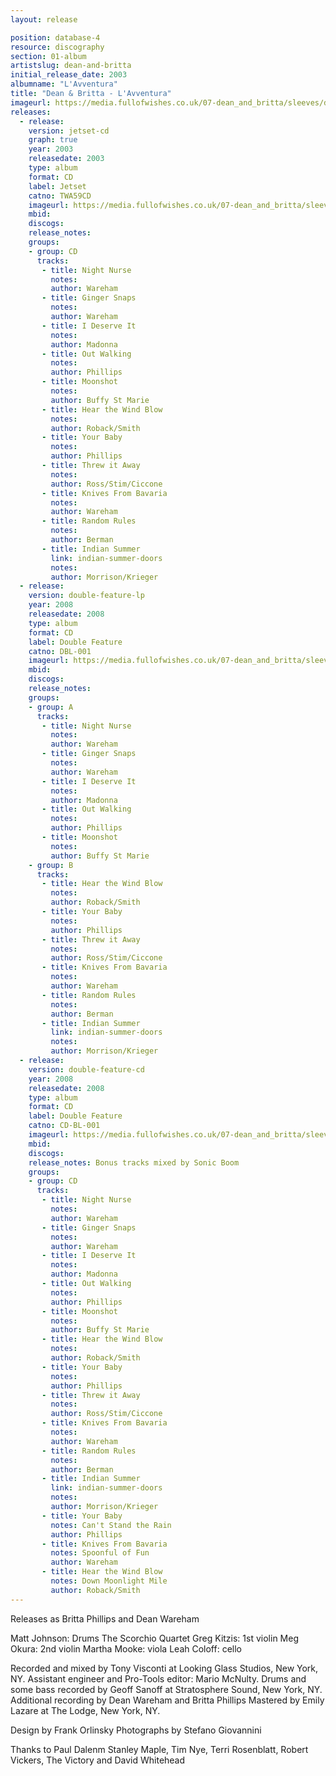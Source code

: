 ```yaml
---
layout: release

position: database-4
resource: discography
section: 01-album
artistslug: dean-and-britta
initial_release_date: 2003
albumname: "L'Avventura"
title: "Dean & Britta - L'Avventura"
imageurl: https://media.fullofwishes.co.uk/07-dean_and_britta/sleeves/dab_lavventura.jpg
releases:
  - release:
    version: jetset-cd
    graph: true
    year: 2003
    releasedate: 2003
    type: album
    format: CD
    label: Jetset
    catno: TWA59CD
    imageurl: https://media.fullofwishes.co.uk/07-dean_and_britta/sleeves/dab_lavventura.jpg
    mbid:
    discogs:
    release_notes:
    groups:
    - group: CD
      tracks:
       - title: Night Nurse
         notes:
         author: Wareham
       - title: Ginger Snaps
         notes:
         author: Wareham
       - title: I Deserve It
         notes:
         author: Madonna
       - title: Out Walking
         notes:
         author: Phillips
       - title: Moonshot
         notes:
         author: Buffy St Marie
       - title: Hear the Wind Blow
         notes:
         author: Roback/Smith
       - title: Your Baby
         notes:
         author: Phillips
       - title: Threw it Away
         notes:
         author: Ross/Stim/Ciccone
       - title: Knives From Bavaria
         notes:
         author: Wareham
       - title: Random Rules
         notes:
         author: Berman
       - title: Indian Summer
         link: indian-summer-doors
         notes:
         author: Morrison/Krieger
  - release:
    version: double-feature-lp
    year: 2008
    releasedate: 2008
    type: album
    format: CD
    label: Double Feature
    catno: DBL-001
    imageurl: https://media.fullofwishes.co.uk/07-dean_and_britta/sleeves/dab_lavventura.jpg
    mbid:
    discogs:
    release_notes:
    groups:
    - group: A
      tracks:
       - title: Night Nurse
         notes:
         author: Wareham
       - title: Ginger Snaps
         notes:
         author: Wareham
       - title: I Deserve It
         notes:
         author: Madonna
       - title: Out Walking
         notes:
         author: Phillips
       - title: Moonshot
         notes:
         author: Buffy St Marie
    - group: B
      tracks:
       - title: Hear the Wind Blow
         notes:
         author: Roback/Smith
       - title: Your Baby
         notes:
         author: Phillips
       - title: Threw it Away
         notes:
         author: Ross/Stim/Ciccone
       - title: Knives From Bavaria
         notes:
         author: Wareham
       - title: Random Rules
         notes:
         author: Berman
       - title: Indian Summer
         link: indian-summer-doors
         notes:
         author: Morrison/Krieger
  - release:
    version: double-feature-cd
    year: 2008
    releasedate: 2008
    type: album
    format: CD
    label: Double Feature
    catno: CD-BL-001
    imageurl: https://media.fullofwishes.co.uk/07-dean_and_britta/sleeves/dab_lavventura.jpg
    mbid:
    discogs:
    release_notes: Bonus tracks mixed by Sonic Boom
    groups:
    - group: CD
      tracks:
       - title: Night Nurse
         notes:
         author: Wareham
       - title: Ginger Snaps
         notes:
         author: Wareham
       - title: I Deserve It
         notes:
         author: Madonna
       - title: Out Walking
         notes:
         author: Phillips
       - title: Moonshot
         notes:
         author: Buffy St Marie
       - title: Hear the Wind Blow
         notes:
         author: Roback/Smith
       - title: Your Baby
         notes:
         author: Phillips
       - title: Threw it Away
         notes:
         author: Ross/Stim/Ciccone
       - title: Knives From Bavaria
         notes:
         author: Wareham
       - title: Random Rules
         notes:
         author: Berman
       - title: Indian Summer
         link: indian-summer-doors
         notes:
         author: Morrison/Krieger
       - title: Your Baby
         notes: Can't Stand the Rain
         author: Phillips
       - title: Knives From Bavaria
         notes: Spoonful of Fun
         author: Wareham
       - title: Hear the Wind Blow
         notes: Down Moonlight Mile
         author: Roback/Smith
---
```

Releases as Britta Phillips and Dean Wareham

Matt Johnson: Drums
The Scorchio Quartet
  Greg Kitzis: 1st violin
  Meg Okura: 2nd violin
  Martha Mooke: viola
  Leah Coloff: cello

Recorded and mixed by Tony Visconti at Looking Glass Studios, New York, NY.
Assistant engineer and Pro-Tools editor: Mario McNulty.
Drums and some bass recorded by Geoff Sanoff at Stratosphere Sound, New York, NY.
Additional recording by Dean Wareham and Britta Phillips
Mastered by Emily Lazare at The Lodge, New York, NY.

Design by Frank Orlinsky
Photographs by Stefano Giovannini

Thanks to Paul Dalenm Stanley Maple, Tim Nye, Terri Rosenblatt, Robert Vickers, The Victory and David Whitehead
